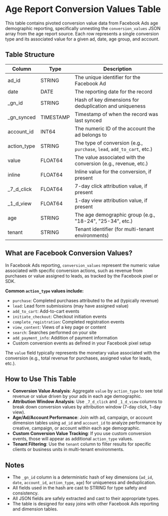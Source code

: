 # Age Report Conversion Values Table

This table contains pivoted conversion value data from Facebook Ads age demographic reporting, specifically unnesting the `conversion_values` JSON array from the age report source. Each row represents a single conversion type and its associated value for a given ad, date, age group, and account.

## Table Structure

| Column      | Type      | Description                                                                 |
|-------------|-----------|-----------------------------------------------------------------------------|
| ad_id       | STRING    | The unique identifier for the Facebook Ad                                   |
| date        | DATE      | The reporting date for the record                                           |
| _gn_id      | STRING    | Hash of key dimensions for deduplication and uniqueness                     |
| _gn_synced  | TIMESTAMP | Timestamp of when the record was last synced                                |
| account_id  | INT64     | The numeric ID of the account the ad belongs to                             |
| action_type | STRING    | The type of conversion (e.g., `purchase`, `lead`, `add_to_cart`, etc.)      |
| value       | FLOAT64   | The value associated with the conversion (e.g., revenue, etc.)              |
| inline      | FLOAT64   | Inline value for the conversion, if present                                 |
| _7_d_click  | FLOAT64   | 7-day click attribution value, if present                                   |
| _1_d_view   | FLOAT64   | 1-day view attribution value, if present                                    |
| age         | STRING    | The age demographic group (e.g., "18-24", "25-34", etc.)                    |
| tenant      | STRING    | Tenant identifier (for multi-tenant environments)                           |

## What are Facebook Conversion Values?

In Facebook Ads reporting, `conversion_values` represent the numeric value associated with specific conversion actions, such as revenue from purchases or value assigned to leads, as tracked by the Facebook pixel or SDK.

**Common `action_type` values include:**
- `purchase`: Completed purchases attributed to the ad (typically revenue)
- `lead`: Lead form submissions (may have assigned value)
- `add_to_cart`: Add-to-cart events
- `initiate_checkout`: Checkout initiation events
- `complete_registration`: Completed registration events
- `view_content`: Views of a key page or content
- `search`: Searches performed on your site
- `add_payment_info`: Addition of payment information
- Custom conversion events as defined in your Facebook pixel setup

The `value` field typically represents the monetary value associated with the conversion (e.g., total revenue for purchases, assigned value for leads, etc.).

## How to Use This Table

- **Conversion Value Analysis**: Aggregate `value` by `action_type` to see total revenue or value driven by your ads in each age demographic.
- **Attribution Window Analysis**: Use `_7_d_click` and `_1_d_view` columns to break down conversion values by attribution window (7-day click, 1-day view).
- **Age/Ad/Account Performance**: Join with ad, campaign, or account dimension tables using `ad_id` and `account_id` to analyze performance by creative, campaign, or account within each age demographic.
- **Custom Conversion Value Tracking**: If you use custom conversion events, those will appear as additional `action_type` values.
- **Tenant Filtering**: Use the `tenant` column to filter results for specific clients or business units in multi-tenant environments.

## Notes

- The `_gn_id` column is a deterministic hash of key dimensions (`ad_id`, `date`, `account_id`, `action_type`, `age`) for uniqueness and deduplication.
- All fields used in the hash are cast to STRING for type safety and consistency.
- All JSON fields are safely extracted and cast to their appropriate types.
- The table is designed for easy joins with other Facebook Ads reporting and dimension tables. 